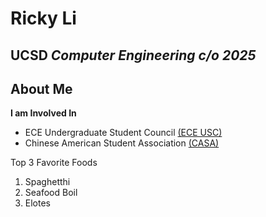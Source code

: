 # Ricky Li
## UCSD *Computer Engineering c/o 2025*

## About Me
**I am Involved In**
* ECE Undergraduate Student Council [(ECE USC)](https://eceusc.ucsd.edu/)
* Chinese American Student Association [(CASA)](https://www.casaucsd.com/)


Top 3 Favorite Foods
  1. Spaghetthi
  2. Seafood Boil
  3. Elotes

